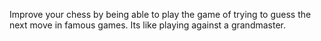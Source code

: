 Improve your chess by being able to play the game of trying to
guess the next move in famous games. Its like playing against a
grandmaster.
